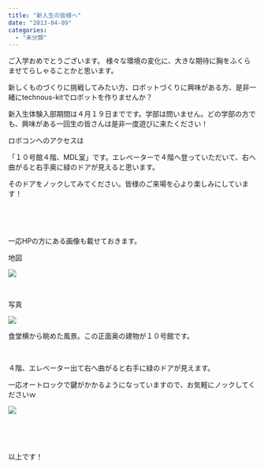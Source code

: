 ```yaml
---
title: "新入生の皆様へ"
date: "2013-04-09"
categories: 
  - "未分類"
---
```


ご入学おめでとうございます。 様々な環境の変化に、大きな期待に胸をふくらませてらしゃることかと思います。

新しくものづくりに挑戦してみたい方、ロボットづくりに興味がある方、是非一緒にtechnous-kitでロボットを作りませんか？

新入生体験入部期間は４月１９日までです。学部は問いません。どの学部の方でも、興味がある一回生の皆さんは是非一度遊びに来たください！

ロボコンへのアクセスは

「１０号館４階、MDL室」です。エレベーターで４階へ登っていただいて、右へ曲がると右手奥に緑のドアが見えると思います。

そのドアをノックしてみてください。皆様のご来場を心より楽しみにしています！

 

 

一応HPの方にある画像も載せておきます。

地図

[![](images/map-300x257.png)](http://technouskit.net/blog/wp-content/uploads/2013/04/map.png)

 

写真

[![](images/10goukan-300x199.jpg)](http://technouskit.net/blog/wp-content/uploads/2013/04/10goukan.jpg)

食堂横から眺めた風景。この正面奥の建物が１０号館です。

 

４階、エレベーター出て右へ曲がると右手に緑のドアが見えます。

一応オートロックで鍵がかかるようになっていますので、お気軽にノックしてくださいｗ

[![](images/mdl-263x300.jpg)](http://technouskit.net/blog/wp-content/uploads/2013/04/mdl.jpg)

 

 

以上です！
